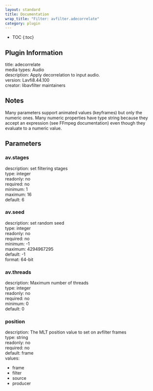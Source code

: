 ```yaml
---
layout: standard
title: Documentation
wrap_title: "Filter: avfilter.adecorrelate"
category: plugin
---
```

* TOC
{:toc}

## Plugin Information

title: adecorrelate  
media types:
Audio  
description: Apply decorrelation to input audio.  
version: Lavfi8.44.100  
creator: libavfilter maintainers  

## Notes

Many parameters support animated values (keyframes) but only the numeric ones. Many numeric properties have type string because they accept an expression (see FFmpeg documentation) even though they evaluate to a numeric value.

## Parameters

### av.stages

  
description:
set filtering stages  
type: integer  
readonly: no  
required: no  
minimum: 1  
maximum: 16  
default: 6  

### av.seed

  
description:
set random seed  
type: integer  
readonly: no  
required: no  
minimum: -1  
maximum: 4294967295  
default: -1  
format: 64-bit  

### av.threads

  
description:
Maximum number of threads  
type: integer  
readonly: no  
required: no  
minimum: 0  
default: 0  

### position

  
description:
The MLT position value to set on avfilter frames  
type: string  
readonly: no  
required: no  
default: frame  
values:  

* frame
* filter
* source
* producer

